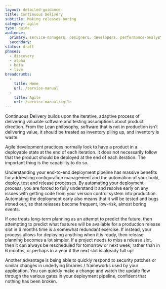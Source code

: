 ```yaml
---
layout: detailed-guidance
title: Continuous Delivery
subtitle: Making releases boring
category: agile
type: guide
audience:
  primary: service-managers, designers, developers, performance-analysts, user-researchers, content-designers
  secondary:
status: draft
phases:
  - discovery
  - alpha
  - beta
  - live
breadcrumbs:
  -
    title: Home
    url: /service-manual
  -
    title: Agile
    url: /service-manual/agile
---
```


Continuous Delivery builds upon the iterative, adaptive process of delivering valuable software and testing assumptions about product direction. From the Lean philosophy, software that is not in production isn't delivering value, it should be treated as inventory piling up, and inventory is waste.

Agile development practices normally look to have a product in a deployable state at the end of each iteration. It does not necessarily follow that the product should be deployed at the end of each iteration. The important thing is the capability to do so.

Understanding your end-to-end deployment pipeline has massive benefits for addressing configuration management and the automation of your build, deploy, test and release processes. By automating your deployment process, you are forced to fully understand it and resolve early on any issues with getting code from your version control system into production. Automating the deployment early also means that it will be tested and bugs ironed out, so that releases become frequent, low-risk, almost boring events.

If one treats long-term planning as an attempt to predict the future, then attempting to predict what features will be available for a production release slot in 6 months time is a somewhat redundant exercise. If instead, your process allows for deploying anything when it is ready, then release planning becomes a lot simpler. If a project needs to miss a release slot, then it can always be rescheduled for tomorrow or next week, rather than in 6 months, or perhaps in a year if the next slot is already full up!

Another advantage is being able to quickly respond to security patches or similar changes in underlying libraries / frameworks used by your application. You can quickly make a change and watch the update flow through the various gates in your deployment pipeline, confident that nothing has been broken.

